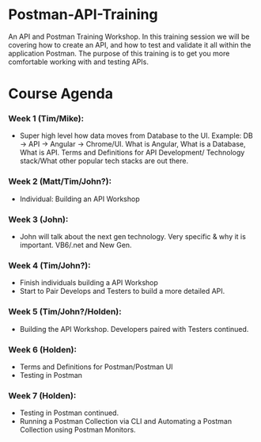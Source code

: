 # Postman-API-Training
An API and Postman Training Workshop. In this training session we will be covering how to create an API, and how to test and validate it all within the application Postman. The purpose of this training is to get you more comfortable working with and testing APIs.

# Course Agenda
### Week 1 (Tim/Mike):
- Super high level how data moves from Database to the UI. Example: DB -> API -> Angular -> Chrome/UI. What is Angular, What is a Database, What is API. Terms and Definitions for API Development/ Technology stack/What other popular tech stacks are out there.

### Week 2 (Matt/Tim/John?):
- Individual: Building an API Workshop

### Week 3 (John):
- John will talk about the next gen technology. Very specific & why it is important. VB6/.net and New Gen. 

### Week 4 (Tim/John?):
- Finish individuals building a API Workshop
- Start to Pair Develops and Testers to build a more detailed API. 

### Week 5 (Tim/John?/Holden):
- Building the API Workshop. Developers paired with Testers continued.

### Week 6 (Holden):
- Terms and Definitions for Postman/Postman UI
- Testing in Postman

### Week 7 (Holden):
- Testing in Postman continued.
- Running a Postman Collection via CLI and Automating a Postman Collection using Postman Monitors.
